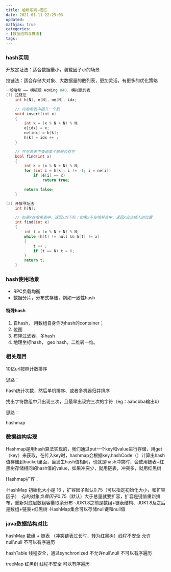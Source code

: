 ```yaml
---
title: 哈希系列-概览
date: 2021-01-11 22:25:03
updated:
mathjax: true
categories:
- [数据结构与算法]
tags: 
---
```


### hash实现

开放定址法：适合数据量小，装载因子小的场景

拉链法：适合存储大对象、大数据量的散列表，更加灵活，有更多的优化策略

```cpp
一般哈希 —— 模板题 AcWing 840. 模拟散列表
(1) 拉链法
    int h[N], e[N], ne[N], idx;

    // 向哈希表中插入一个数
    void insert(int x)
    {
        int k = (x % N + N) % N;
        e[idx] = x;
        ne[idx] = h[k];
        h[k] = idx ++ ;
    }

    // 在哈希表中查询某个数是否存在
    bool find(int x)
    {
        int k = (x % N + N) % N;
        for (int i = h[k]; i != -1; i = ne[i])
            if (e[i] == x)
                return true;

        return false;
    }

(2) 开放寻址法
    int h[N];

    // 如果x在哈希表中，返回x的下标；如果x不在哈希表中，返回x应该插入的位置
    int find(int x)
    {
        int t = (x % N + N) % N;
        while (h[t] != null && h[t] != x)
        {
            t ++ ;
            if (t == N) t = 0;
        }
        return t;
    }
```

### hash使用场景

- RPC负载均衡
- 数据分片，分布式存储，例如一致性hash

#### 特殊hash

1. 自hash， 用数组自身作为hash的container；
2. 位图
3. 布隆过滤器，多hash
4. 地理坐标hash， geo hash，二维转一维。

### 相关题目

10亿url按照计数排序

思路：

hash统计次数，然后单机排序、或者多机器归并排序

找出字符数组中只出现三次，且最早出现完三次的字符（eg：aabcbba输出b）

思路：

hashmap

### 数据结构实现

Hashmap是用hash算法实现的，我们通过put一个key和value进行存储，用get（key）来获取，在传入key时，hashmap会根据key.hashCode（）计算出hash值存储到bucket里面，当发生hash值相同，也就是hash冲突时，会使用链表+红黑树存储相同的hash值的value，如果冲突少，就用链表，冲突多，就用红黑树

Hashmap扩容：

·HashMap 初始化大小是 16 ，扩容因子默认0.75（可以指定初始化大小，和扩容因子）
·存的对象*负载因子*0.75（默认）大于总量就要扩容，扩容是键值重新排布，重新对底层数组容量取余分布
·JDK1.8之前是数组+链表结构、JDK1.8及之后是数组+链表+红黑树
·HashMap集合可以存储null键和null值

### java数据结构对比

hashMap 数组 + 链表 （冲突链表过长时，转为红黑树）线程不安全 允许null\null  不可以有序遍历

hashTable 线程安全，通过synchronized 不允许null\null  不可以有序遍历

treeMap 红黑树 线程不安全 可以有序遍历

